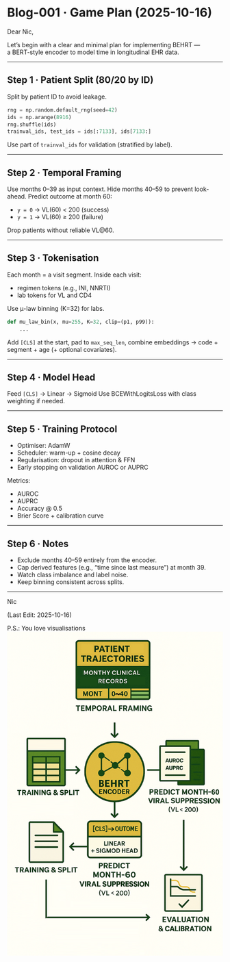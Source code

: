 # Blog-001 · Game Plan (2025-10-16)

Dear Nic,

Let’s begin with a clear and minimal plan for implementing BEHRT —  
a BERT-style encoder to model time in longitudinal EHR data.

---

## Step 1 · Patient Split (80/20 by ID)

Split by patient ID to avoid leakage.

```python
rng = np.random.default_rng(seed=42)
ids = np.arange(8916)
rng.shuffle(ids)
trainval_ids, test_ids = ids[:7133], ids[7133:]
````

Use part of `trainval_ids` for validation (stratified by label).

---

## Step 2 · Temporal Framing

Use months 0–39 as input context.
Hide months 40–59 to prevent look-ahead.
Predict outcome at month 60:

* `y = 0` → VL(60) < 200 (success)
* `y = 1` → VL(60) ≥ 200 (failure)

Drop patients without reliable VL@60.

---

## Step 3 · Tokenisation

Each month = a visit segment.
Inside each visit:

* regimen tokens (e.g., INI, NNRTI)
* lab tokens for VL and CD4

Use μ-law binning (K=32) for labs.

```python
def mu_law_bin(x, mu=255, K=32, clip=(p1, p99)):
    ...
```

Add `[CLS]` at the start, pad to `max_seq_len`,
combine embeddings → code + segment + age (+ optional covariates).

---

## Step 4 · Model Head

Feed `[CLS]` → Linear → Sigmoid
Use BCEWithLogitsLoss with class weighting if needed.

---

## Step 5 · Training Protocol

* Optimiser: AdamW
* Scheduler: warm-up + cosine decay
* Regularisation: dropout in attention & FFN
* Early stopping on validation AUROC or AUPRC

Metrics:

* AUROC
* AUPRC
* Accuracy @ 0.5
* Brier Score + calibration curve

---

## Step 6 · Notes

* Exclude months 40–59 entirely from the encoder.
* Cap derived features (e.g., “time since last measure”) at month 39.
* Watch class imbalance and label noise.
* Keep binning consistent across splits.

---

Nic

(Last Edit: 2025-10-16)

P.S.: You love visualisations</br>
<img src="TFig001_BEHRT.png" alt="Personal Sanity BEHRT Logo" width="750"/>
